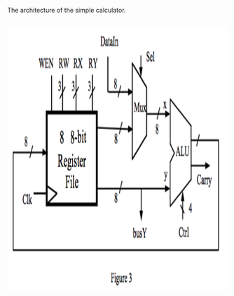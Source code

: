 The architecture of the simple calculator.


<br>
<img height="600" src=https://raw.githubusercontent.com/YunChunChen/Computer-Architecture/master/hw1/SimpleCalculator/simple_calculator.png />
<br>
